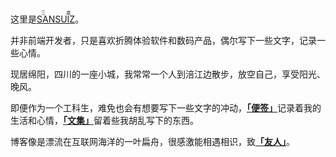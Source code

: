 这里是[<ruby>SANSUIZ<rp>(</rp><rt>三歳</rt><rp>)</rp></ruby>](https://buyivi.xyz/)。

并非前端开发者，只是喜欢折腾体验软件和数码产品，偶尔写下一些文字，记录一些心情。<br>

现居绵阳，四川的一座小城，我常常一个人到涪江边散步，放空自己，享受阳光、晚风。<br>

即便作为一个工科生，难免也会有想要写下一些文字的冲动，[**「便签」**](https://buyivi.xyz/blog/)记录着我的生活和心情，[**「文集」**](https://buyivi.xyz/wenji/)留着些我胡乱写下的东西。<br>

博客像是漂流在互联网海洋的一叶扁舟，很感激能相遇相识，致[**「友人」**](https://buyivi.xyz/friend/)。